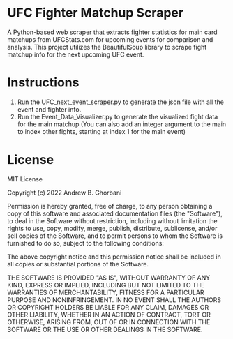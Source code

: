 # UFC Fighter Matchup Scraper 
A Python-based web scraper that extracts fighter statistics for main card matchups from UFCStats.com for upcoming events for comparison and analysis.
This project utilizes the BeautifulSoup library to scrape fight matchup info for the next upcoming UFC event. 

# Instructions
1. Run the UFC_next_event_scraper.py to generate the json file with all the event and fighter info.
2. Run the Event_Data_Visualizer.py to generate the visualized fight data for the main matchup (You can also add an integer argument to the main to index other fights, starting at index 1 for the main event)

# License
MIT License

Copyright (c) 2022 Andrew B. Ghorbani

Permission is hereby granted, free of charge, to any person obtaining a copy
of this software and associated documentation files (the "Software"), to deal
in the Software without restriction, including without limitation the rights
to use, copy, modify, merge, publish, distribute, sublicense, and/or sell
copies of the Software, and to permit persons to whom the Software is
furnished to do so, subject to the following conditions:

The above copyright notice and this permission notice shall be included in all
copies or substantial portions of the Software.

THE SOFTWARE IS PROVIDED "AS IS", WITHOUT WARRANTY OF ANY KIND, EXPRESS OR
IMPLIED, INCLUDING BUT NOT LIMITED TO THE WARRANTIES OF MERCHANTABILITY,
FITNESS FOR A PARTICULAR PURPOSE AND NONINFRINGEMENT. IN NO EVENT SHALL THE
AUTHORS OR COPYRIGHT HOLDERS BE LIABLE FOR ANY CLAIM, DAMAGES OR OTHER
LIABILITY, WHETHER IN AN ACTION OF CONTRACT, TORT OR OTHERWISE, ARISING FROM,
OUT OF OR IN CONNECTION WITH THE SOFTWARE OR THE USE OR OTHER DEALINGS IN THE
SOFTWARE.

